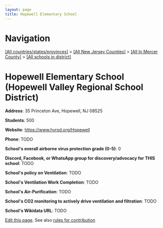 ```yaml
---
layout: page
title: Hopewell Elementary School
---
```

# Navigation

[[All countries/states/provinces]](../../../..) > [[All New Jersey Counties]](../../..) > [[All In Mercer County]](../..) > [[All schools in district]](..)

# Hopewell Elementary School (Hopewell Valley Regional School District)

**Address**: 35 Princeton Ave, Hopewell, NJ 08525

**Students**: 500

**Website**: <https://www.hvrsd.org/Hopewell>

**Phone**: TODO

**School's overall airborne virus protection grade (0-5)**: 0

**Discord, Facebook, or WhatsApp group for discovery/advocacy for THIS school**: TODO

**School's policy on Ventilation**: TODO

**School's Ventilation Work Completion**: TODO

**School's Air-Purification**: TODO

**School's CO2 monitoring to actively drive ventilation and filtration**: TODO

**School's Wikidata URL**: TODO


[Edit this page](https://github.com/ventilate-schools/NJ/edit/main/./Mercer/Hopewell_Valley_Regional_School_District/Hopewell_Elementary_School.md). See also [rules for contribution](../../../contribution-rules/)